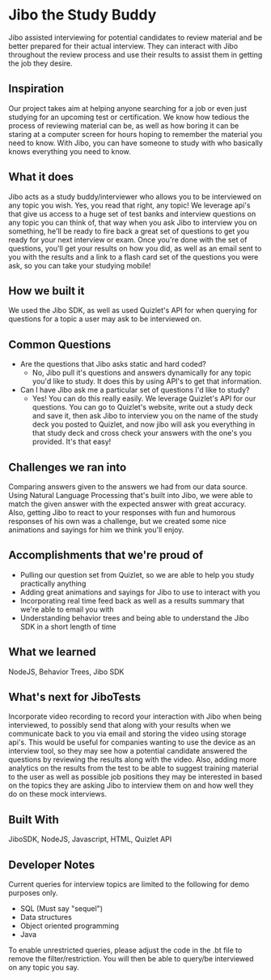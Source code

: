 # Jibo the Study Buddy

Jibo assisted interviewing for potential candidates to review material and be better prepared for their actual interview. They can interact with Jibo throughout the review process and use their results to assist them in getting the job they desire.

## Inspiration
Our project takes aim at helping anyone searching for a job or even just studying for an upcoming test or certification. We know how tedious the process of reviewing material can be, as well as how boring it can be staring at a computer screen for hours hoping to remember the material you need to know. With Jibo, you can have someone to study with who basically knows everything you need to know.

## What it does
Jibo acts as a study buddy/interviewer who allows you to be interviewed on any topic you wish. Yes, you read that right, any topic! We leverage api's that give us access to a huge set of test banks and interview questions on any topic you can think of, that way when you ask Jibo to interview you on something, he'll be ready to fire back a great set of questions to get you ready for your next interview or exam. Once you're done with the set of questions, you'll get your results on how you did, as well as an email sent to you with the results and a link to a flash card set of the questions you were ask, so you can take your studying mobile!

## How we built it
We used the Jibo SDK, as well as used Quizlet's API for when querying for questions for a topic a user may ask to be interviewed on.

## Common Questions
* Are the questions that Jibo asks static and hard coded?
    * No, Jibo pull it's questions and answers dynamically for any topic you'd like to study. It does this by using API's to get that information.
* Can I have Jibo ask me a particular set of questions I'd like to study?
    * Yes! You can do this really easily. We leverage Quizlet's API for our questions. You can go to Quizlet's website, write out a study deck and save it, then ask Jibo to interview you on the name of the study deck you posted to Quizlet, and now jibo will ask you everything in that study deck and cross check your answers with the one's you provided. It's that easy!

## Challenges we ran into
Comparing answers given to the answers we had from our data source. Using Natural Language Processing that's built into Jibo, we were able to match the given answer with the expected answer with great accuracy.  Also, getting Jibo to react to your responses with fun and humorous responses of his own was a challenge, but we created some nice animations and sayings for him we think you'll enjoy. 

## Accomplishments that we're proud of
* Pulling our question set from Quizlet, so we are able to help you study practically anything
* Adding great animations and sayings for Jibo to use to interact with you
* Incorporating real time feed back as well as a results summary that we're able to email you with
* Understanding behavior trees and being able to understand the Jibo SDK in a short length of time

## What we learned
NodeJS, Behavior Trees, Jibo SDK

## What's next for JiboTests
Incorporate video recording to record your interaction with Jibo when being interviewed, to possibly send that along with your results when we communicate back to you via email and storing the video using storage api's. This would be useful for companies wanting to use the device as an interview tool, so they may see how a potential candidate answered the questions by reviewing the results along with the video. Also, adding more analytics on the results from the test to be able to suggest training material to the user as well as possible job positions they may be interested in based on the topics they are asking Jibo to interview them on and how well they do on these mock interviews.

## Built With
JiboSDK, NodeJS, Javascript, HTML, Quizlet API

## Developer Notes
Current queries for interview topics are limited to the following for demo purposes only.
* SQL (Must say "sequel")
* Data structures
* Object oriented programming
* Java

To enable unrestricted queries, please adjust the code in the .bt file to remove the filter/restriction.
You will then be able to query/be interviewed on any topic you say.
